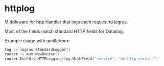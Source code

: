 # httplog

Middleware for http.Handler that logs each request to logrus.

Most of the fields match standard HTTP fields for Datadog.

Example usage with gorilla/mux:

```go
log := logrus.StandardLogger()
router := mux.NewRouter()
router.Use(WithHTTPLogging(log.WithField("service", "my-http-service")))
```
